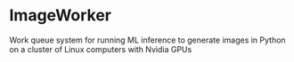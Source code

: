 # ImageWorker
Work queue system for running ML inference to generate images in Python on a cluster of Linux computers with Nvidia GPUs
